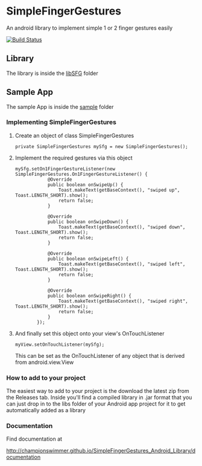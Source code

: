 # SimpleFingerGestures 
 An android library to implement simple 1 or 2 finger gestures easily

[![Build Status](https://travis-ci.org/championswimmer/SimpleFingerGestures_Android_Library.svg)](https://travis-ci.org/championswimmer/SimpleFingerGestures_Android_Library)

## Library
 The library is inside the <a href="./libSFG">libSFG</a> folder

## Sample App
 The sample App is inside the <a href="./sample">sample</a> folder



### Implementing SimpleFingerGestures

 1. Create an object of class SimpleFingerGestures

        private SimpleFingerGestures mySfg = new SimpleFingerGestures();

 2. Implement the required gestures via this object

        mySfg.setOn1FingerGestureListener(new SimpleFingerGestures.On1FingerGestureListener() {
                    @Override
                    public boolean onSwipeUp() {
                        Toast.makeText(getBaseContext(), "swiped up", Toast.LENGTH_SHORT).show();
                        return false;
                    }

                    @Override
                    public boolean onSwipeDown() {
                        Toast.makeText(getBaseContext(), "swiped down", Toast.LENGTH_SHORT).show();
                        return false;
                    }

                    @Override
                    public boolean onSwipeLeft() {
                        Toast.makeText(getBaseContext(), "swiped left", Toast.LENGTH_SHORT).show();
                        return false;
                    }

                    @Override
                    public boolean onSwipeRight() {
                        Toast.makeText(getBaseContext(), "swiped right", Toast.LENGTH_SHORT).show();
                        return false;
                    }
                });

 3. And finally set this object onto your view's OnTouchListener

        myView.setOnTouchListener(mySfg);

    This can be set as the OnTouchListener of any object that is derived from android.view.View



### How to add to your project

The easiest way to add to your project is the download the latest zip from the Releases tab.
Inside you'll find a compiled library in .jar format that you can just drop in to the
libs folder of your Android app project for it to get automatically added as a library

### Documentation

Find documentation at  

http://championswimmer.github.io/SimpleFingerGestures_Android_Library/documentation

